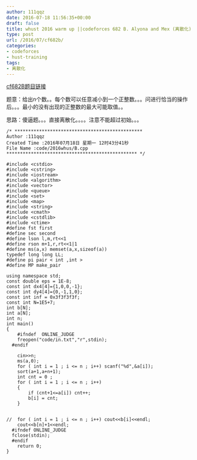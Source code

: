 ```yaml
---
author: 111qqz
date: 2016-07-18 11:56:35+00:00
draft: false
title: whust 2016 warm up ||codeforces 682 B. Alyona and Mex (离散化)
type: post
url: /2016/07/cf682b/
categories:
- codeforces
- hust-training
tags:
- 离散化
---
```


[cf682B题目链接](http://codeforces.com/problemset/problem/682/B)

题意：给出n个数。。每个数可以任意减小到一个正整数。。。问进行恰当的操作后。。。最小的没有出现的正整数的最大可能取值。。

思路：傻逼题。。。直接离散化。。。。注意不能超过初始。。。




 

    
    /* ***********************************************
    Author :111qqz
    Created Time :2016年07月18日 星期一 12时43分41秒
    File Name :code/2016whus/B.cpp
    ************************************************ */
    
    #include <cstdio>
    #include <cstring>
    #include <iostream>
    #include <algorithm>
    #include <vector>
    #include <queue>
    #include <set>
    #include <map>
    #include <string>
    #include <cmath>
    #include <cstdlib>
    #include <ctime>
    #define fst first
    #define sec second
    #define lson l,m,rt<<1
    #define rson m+1,r,rt<<1|1
    #define ms(a,x) memset(a,x,sizeof(a))
    typedef long long LL;
    #define pi pair < int ,int >
    #define MP make_pair
    
    using namespace std;
    const double eps = 1E-8;
    const int dx4[4]={1,0,0,-1};
    const int dy4[4]={0,-1,1,0};
    const int inf = 0x3f3f3f3f;
    const int N=1E5+7;
    int b[N];
    int a[N];
    int n;
    int main()
    {
    	#ifndef  ONLINE_JUDGE 
    	freopen("code/in.txt","r",stdin);
      #endif
    
    	cin>>n;
    	ms(a,0);
    	for ( int i = 1 ; i <= n ; i++) scanf("%d",&a[i]);
    	sort(a+1,a+n+1);
    	int cnt = 0 ;
    	for ( int i = 1 ; i <= n ; i++)
    	{
    	    if (cnt+1<=a[i]) cnt++;
    	    b[i] = cnt;
    	}
    
    	
    //	for ( int i = 1 ; i <= n ; i++) cout<<b[i]<<endl;
    	cout<<b[n]+1<<endl;
      #ifndef ONLINE_JUDGE  
      fclose(stdin);
      #endif
        return 0;
    }
    
    



